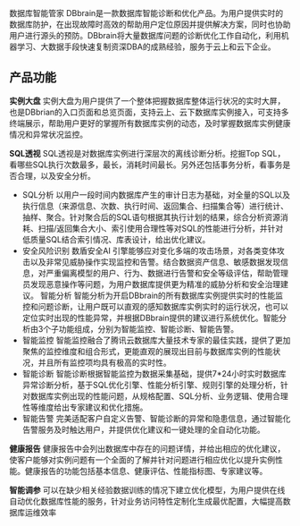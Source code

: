 ﻿数据库智能管家 DBbrain是一款数据库智能诊断和优化产品。为用户提供实时的数据库防护，在出现故障时高效的帮助用户定位原因并提供解决方案，同时也协助用户进行源头的预防。DBbrain将大量数据库问题的诊断优化工作自动化，利用机器学习、大数据手段快速复制资深DBA的成熟经验，服务于云上和云下企业。


## 产品功能
**实例大盘**
实例大盘为用户提供了一个整体把握数据库整体运行状况的实时大屏，也是DBbrian的入口页面和总览页面，支持云上、云下数据库实例接入，可支持多终端展示，帮助用户更好的掌握所有数据库实例的动态，及时掌握数据库实例健康情况和异常状况监控。

**SQL透视**
SQL透视是对数据库实例进行深层次的离线诊断分析。挖掘Top SQL，看哪些SQL执行次数最多，最长，消耗时间最长。另外还包括事务分析，看事务是否合理，以及安全分析。
- SQL分析
以用户一段时间内数据库产生的审计日志为基础，对全量的SQL以及执行信息（来源信息、次数、执行时间、返回集合、扫描集合等）进行统计、抽样、聚合。针对聚合后的SQL语句根据其执行计划的结果，综合分析资源消耗、扫描/返回集合大小、索引使用合理性等对SQL的性能进行分析，并针对低质量SQL结合索引情况、库表设计，给出优化建议。
- 安全风险识别
数盾安全AI 引擎能够应对变化多端的攻击场景，对各类变体攻击以及非常见威胁操作实现监控和告警。结合数据资产信息、敏感数据发现信息，对严重偏离模型的用户、行为、数据进行告警和安全等级评估，帮助管理员发现恶意操作等问题，为用户数据库提供更为精准的威胁分析和安全治理建议。
智能分析
智能分析为开启DBbrain的所有数据库实例提供实时的性能监控和问题诊断，让用户既可以直观的感知数据库实例实时的运行状况，也可以定位实时出现的性能异常，并根据DBbrain提供的建议进行系统优化。智能分析由3个子功能组成，分别为智能监控、智能诊断、智能告警。
- 智能监控
智能监控融合了腾讯云数据库大量技术专家的最佳实践，提供了更加聚焦的监控维度和组合形式，更能直观的展现出目前与数据库实例的性能状况，并且所有监控项均具有极高的实时性。
- 智能诊断
智能诊断根据智能监控为数据采集基础，提供7*24小时实时数据库异常诊断分析，基于SQL优化引擎、性能分析引擎、规则引擎的处理分析，针对数据库实例出现的性能问题，从规格配置、SQL分析、业务逻辑、使用合理性等维度给出专家建议和优化措施。
- 智能告警
完美适配客户自定义告警、智能诊断的异常和隐患信息，通过智能化告警服务及时触达用户，并提供优化建议和一键处理的全自动化功能。

**健康报告**
健康报告中会列出数据库中存在的问题详情，并给出相应的优化建议，使客户能够对实例问题有一个全面的了解并针对问题进行相应优化以提升实例性能。健康报告的功能包括基本信息、健康评估、性能指标图、专家建议等。

**智能调参**
可以在缺少相关经验数据训练的情况下建立优化模型，为用户提供在线自动优化数据库性能的服务，针对业务访问特性定制化生成最优配置，大幅提高数据库运维效率


